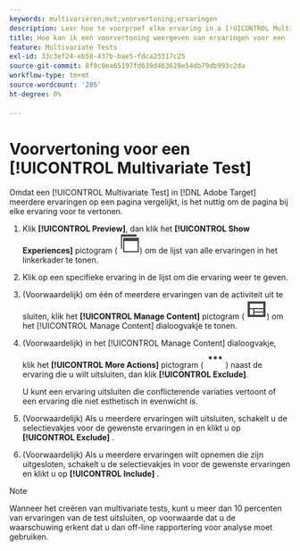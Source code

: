 ```yaml
---
keywords: multivariëren;mvt;voorvertoning;ervaringen
description: Leer hoe te voorproef elke ervaring in a [!UICONTROL Multivariate Test] (MVT) activiteit in  [!DNL Adobe Target]  gebruikend [!UICONTROL Visual Experience Composer] (VEC).
title: Hoe kan ik een voorvertoning weergeven van ervaringen voor een [!UICONTROL Multivariate Test] (MVT)?
feature: Multivariate Tests
exl-id: 33c3ef24-eb58-437b-bae5-fdca25317c25
source-git-commit: 8f9c0ea65197fd639d463628e54db79db993c2da
workflow-type: tm+mt
source-wordcount: '205'
ht-degree: 0%

---
```


# Voorvertoning voor een [!UICONTROL Multivariate Test]

Omdat een [!UICONTROL Multivariate Test] in [!DNL Adobe Target] meerdere ervaringen op een pagina vergelijkt, is het nuttig om de pagina bij elke ervaring voor te vertonen.

1. Klik **[!UICONTROL Preview]**, dan klik het **[!UICONTROL Show Experiences]** pictogram ( ![ toon het pictogram van Ervaring ](/help/main/assets/icons/WebPages.svg)) om de lijst van alle ervaringen in het linkerkader te tonen.

1. Klik op een specifieke ervaring in de lijst om die ervaring weer te geven.

1. (Voorwaardelijk) om één of meerdere ervaringen van de activiteit uit te sluiten, klik het **[!UICONTROL Manage Content]** pictogram ( ![ beheer het pictogram van de Inhoud ](/help/main/assets/icons/Experience.svg)) om het [!UICONTROL Manage Content] dialoogvakje te tonen.

1. (Voorwaardelijk) in het [!UICONTROL Manage Content] dialoogvakje, klik het **[!UICONTROL More Actions]** pictogram ( ![ Meer pictogram van Acties ](/help/main/assets/icons/MoreSmallList.svg)) naast de ervaring die u wilt uitsluiten, dan klik **[!UICONTROL Exclude]**.

   U kunt een ervaring uitsluiten die conflicterende variaties vertoont of een ervaring die niet esthetisch in evenwicht is.

1. (Voorwaardelijk) Als u meerdere ervaringen wilt uitsluiten, schakelt u de selectievakjes voor de gewenste ervaringen in en klikt u op **[!UICONTROL Exclude]** .

1. (Voorwaardelijk) Als u meerdere ervaringen wilt opnemen die zijn uitgesloten, schakelt u de selectievakjes in voor de gewenste ervaringen en klikt u op **[!UICONTROL Include]** .

>[!NOTE]
>
>Wanneer het creëren van multivariate tests, kunt u meer dan 10 percenten van ervaringen van de test uitsluiten, op voorwaarde dat u de waarschuwing erkent dat u dan off-line rapportering voor analyse moet gebruiken.
